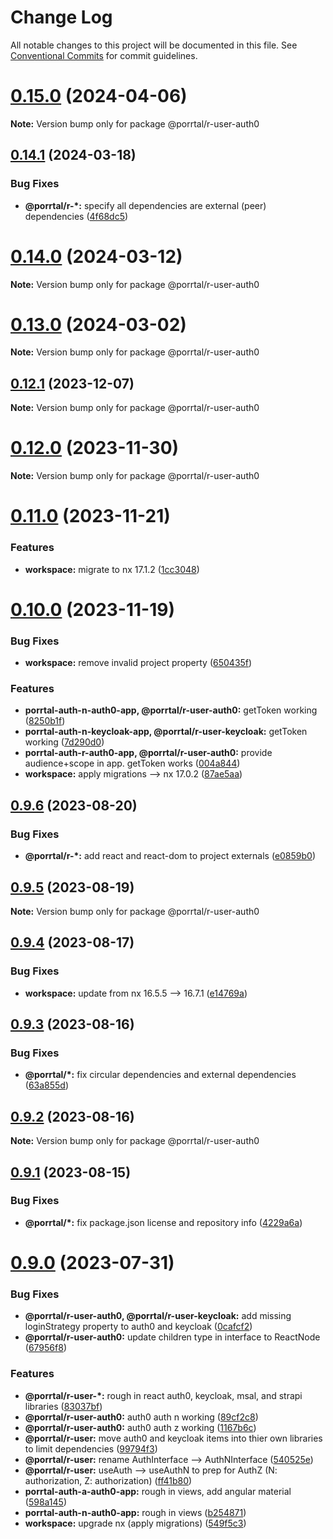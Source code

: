 # Change Log

All notable changes to this project will be documented in this file.
See [Conventional Commits](https://conventionalcommits.org) for commit guidelines.

# [0.15.0](https://github.com/Comcast/Porrtal/compare/v0.14.1...v0.15.0) (2024-04-06)

**Note:** Version bump only for package @porrtal/r-user-auth0





## [0.14.1](https://github.com/Comcast/Porrtal/compare/v0.14.0...v0.14.1) (2024-03-18)


### Bug Fixes

* **@porrtal/r-*:** specify all dependencies are external (peer) dependencies ([4f68dc5](https://github.com/Comcast/Porrtal/commit/4f68dc5605154110aa3683d2dad67f04fca8f896))





# [0.14.0](https://github.com/Comcast/Porrtal/compare/v0.13.0...v0.14.0) (2024-03-12)

**Note:** Version bump only for package @porrtal/r-user-auth0





# [0.13.0](https://github.com/Comcast/Porrtal/compare/v0.12.1...v0.13.0) (2024-03-02)

**Note:** Version bump only for package @porrtal/r-user-auth0





## [0.12.1](https://github.com/Comcast/Porrtal/compare/v0.12.0...v0.12.1) (2023-12-07)

**Note:** Version bump only for package @porrtal/r-user-auth0

# [0.12.0](https://github.com/Comcast/Porrtal/compare/v0.11.0...v0.12.0) (2023-11-30)

**Note:** Version bump only for package @porrtal/r-user-auth0

# [0.11.0](https://github.com/Comcast/Porrtal/compare/v0.10.0...v0.11.0) (2023-11-21)

### Features

- **workspace:** migrate to nx 17.1.2 ([1cc3048](https://github.com/Comcast/Porrtal/commit/1cc3048b60a9eb41bb1512fc4f448ee6feb85dff))

# [0.10.0](https://github.com/Comcast/Porrtal/compare/v0.9.6...v0.10.0) (2023-11-19)

### Bug Fixes

- **workspace:** remove invalid project property ([650435f](https://github.com/Comcast/Porrtal/commit/650435f27eedeeece9649ea542b4b798a707b37e))

### Features

- **porrtal-auth-n-auth0-app, @porrtal/r-user-auth0:** getToken working ([8250b1f](https://github.com/Comcast/Porrtal/commit/8250b1f147eef00abe2b70cade2cf19b4a70f359))
- **porrtal-auth-n-keycloak-app, @porrtal/r-user-keycloak:** getToken working ([7d290d0](https://github.com/Comcast/Porrtal/commit/7d290d09073b243366d2841d0789597d3b17ddf0))
- **porrtal-auth-r-auth0-app, @porrtal/r-user-auth0:** provide audience+scope in app. getToken works ([004a844](https://github.com/Comcast/Porrtal/commit/004a844e82ce88eee7e499775c551079283e3977))
- **workspace:** apply migrations --> nx 17.0.2 ([87ae5aa](https://github.com/Comcast/Porrtal/commit/87ae5aa23058da6d4f7de095914de2f355e7855c))

## [0.9.6](https://github.com/Comcast/Porrtal/compare/v0.9.5...v0.9.6) (2023-08-20)

### Bug Fixes

- **@porrtal/r-\*:** add react and react-dom to project externals ([e0859b0](https://github.com/Comcast/Porrtal/commit/e0859b0e914716fd2d1268b13c286ddd9e0f4481))

## [0.9.5](https://github.com/Comcast/Porrtal/compare/v0.9.4...v0.9.5) (2023-08-19)

**Note:** Version bump only for package @porrtal/r-user-auth0

## [0.9.4](https://github.com/Comcast/Porrtal/compare/v0.9.3...v0.9.4) (2023-08-17)

### Bug Fixes

- **workspace:** update from nx 16.5.5 --> 16.7.1 ([e14769a](https://github.com/Comcast/Porrtal/commit/e14769acf2e498d4c0b19ab1b6c47687b828ddd5))

## [0.9.3](https://github.com/Comcast/Porrtal/compare/v0.9.2...v0.9.3) (2023-08-16)

### Bug Fixes

- **@porrtal/\*:** fix circular dependencies and external dependencies ([63a855d](https://github.com/Comcast/Porrtal/commit/63a855d723f1d4170438f3e861fe339a55f03493))

## [0.9.2](https://github.com/Comcast/Porrtal/compare/v0.9.1...v0.9.2) (2023-08-16)

**Note:** Version bump only for package @porrtal/r-user-auth0

## [0.9.1](https://github.com/Comcast/Porrtal/compare/v0.9.0...v0.9.1) (2023-08-15)

### Bug Fixes

- **@porrtal/\*:** fix package.json license and repository info ([4229a6a](https://github.com/Comcast/Porrtal/commit/4229a6ae297b5686316f2a4fc1e51fa3d73ff863))

# [0.9.0](https://github.com/datumgeek/porrtal/compare/v0.8.1...v0.9.0) (2023-07-31)

### Bug Fixes

- **@porrtal/r-user-auth0, @porrtal/r-user-keycloak:** add missing loginStrategy property to auth0 and keycloak ([0cafcf2](https://github.com/datumgeek/porrtal/commit/0cafcf27065550a3ac13686e18793937a2d10266))
- **@porrtal/r-user-auth0:** update children type in interface to ReactNode ([67956f8](https://github.com/datumgeek/porrtal/commit/67956f8f6a1230c9350b5ad0825d44df0df7cb14))

### Features

- **@porrtal/r-user-\*:** rough in react auth0, keycloak, msal, and strapi libraries ([83037bf](https://github.com/datumgeek/porrtal/commit/83037bf9257da81e0810fa8f38bdcf611dc190f0))
- **@porrtal/r-user-auth0:** auth0 auth n working ([89cf2c8](https://github.com/datumgeek/porrtal/commit/89cf2c84d7e28569e5717295ddda0857a8b20d05))
- **@porrtal/r-user-auth0:** auth0 auth z working ([1167b6c](https://github.com/datumgeek/porrtal/commit/1167b6c2aa83e721dd536d4ee744c766962f232b))
- **@porrtal/r-user:** move auth0 and keycloak items into thier own libraries to limit dependencies ([99794f3](https://github.com/datumgeek/porrtal/commit/99794f3dfae0bd556039b966887a838944851b34))
- **@porrtal/r-user:** rename AuthInterface --> AuthNInterface ([540525e](https://github.com/datumgeek/porrtal/commit/540525e8367fd7f0d427a8e11c6451350661b694))
- **@porrtal/r-user:** useAuth --> useAuthN to prep for AuthZ (N: authorization, Z: authorization) ([ff41b80](https://github.com/datumgeek/porrtal/commit/ff41b8031be8f92846227d037a90ab5802d6a315))
- **porrtal-auth-a-auth0-app:** rough in views, add angular material ([598a145](https://github.com/datumgeek/porrtal/commit/598a145fc1896971e841776fa30eaa25e4c10949))
- **porrtal-auth-n-auth0-app:** rough in views ([b254871](https://github.com/datumgeek/porrtal/commit/b2548711af9ac1ebd13a9eafde938b4c021f52ed))
- **workspace:** upgrade nx (apply migrations) ([549f5c3](https://github.com/datumgeek/porrtal/commit/549f5c353259b49d668ad91397b9b05a7fadb7e7))
